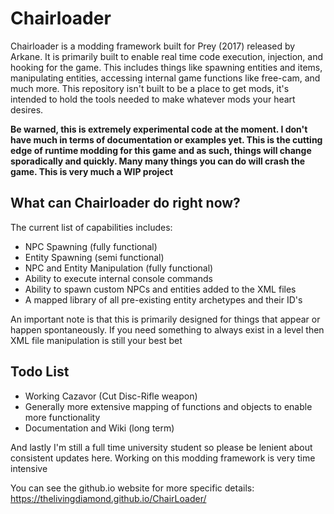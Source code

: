 # Chairloader
Chairloader is a modding framework built for Prey (2017) released by Arkane. It is primarily built to enable real time code execution, injection, and hooking for the game. This includes things like spawning entities and items, manipulating entities, accessing internal game functions like free-cam, and much more. This repository isn't built to be a place to get mods, it's intended to hold the tools needed to make whatever mods your heart desires. 

**Be warned, this is extremely experimental code at the moment. I don't have much in terms of documentation or examples yet. This is the cutting edge of runtime modding for this game and as such, things will change sporadically and quickly. Many many things you can do will crash the game. This is very much a WIP project**

## What can Chairloader do right now?
The current list of capabilities includes:
- NPC Spawning (fully functional)
- Entity Spawning (semi functional)
- NPC and Entity Manipulation (fully functional)
- Ability to execute internal console commands
- Ability to spawn custom NPCs and entities added to the XML files
- A mapped library of all pre-existing entity archetypes and their ID's

An important note is that this is primarily designed for things that appear or happen spontaneously. If you need something to always exist in a level then XML file manipulation is still your best bet

## Todo List
- Working Cazavor (Cut Disc-Rifle weapon)
- Generally more extensive mapping of functions and objects to enable more functionality
- Documentation and Wiki (long term)

And lastly I'm still a full time university student so please be lenient about consistent updates here. Working on this modding framework is very time intensive

You can see the github.io website for more specific details:
https://thelivingdiamond.github.io/ChairLoader/
